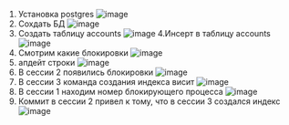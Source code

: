 1. Установка postgres
![image](https://user-images.githubusercontent.com/45406197/182673534-6b9491ce-a167-463b-8804-6e3c597dbc1d.png)
2. Сохдать БД
![image](https://user-images.githubusercontent.com/45406197/182673755-bc34e4db-9fd6-49a8-aafb-1c3945d37771.png)
3. Создать таблицу  accounts
![image](https://user-images.githubusercontent.com/45406197/182674361-09eac1dd-6c66-4bfb-92ca-ce39ea2be027.png)
4.Инсерт в таблицу accounts
![image](https://user-images.githubusercontent.com/45406197/182674552-5f5ce7b3-9812-42c8-93bc-10c2c389f7e9.png)
5. Смотрим какие блокировки
![image](https://user-images.githubusercontent.com/45406197/182675100-dfbda83e-6f0e-4f28-b8fc-5da8114f4009.png)
6. апдейт строки
![image](https://user-images.githubusercontent.com/45406197/182675313-73c2c3f0-7393-4e28-a54b-d8b9f3f3be1f.png)
7. В сессии 2 появились блокировки
![image](https://user-images.githubusercontent.com/45406197/182675674-efff9fcf-8d0e-44ed-914b-20d40b313d92.png)
8. В сессии 3 команда создания индекса висит
![image](https://user-images.githubusercontent.com/45406197/182676039-8e21f003-6003-4940-b72b-eee9286eb3b9.png)
9. В сессии 1 находим номер блокирующего процесса
![image](https://user-images.githubusercontent.com/45406197/182676466-ca5854cb-13de-463a-a897-f8cbf69e21f9.png)
10. Коммит в сессии 2 привел к тому, что в сессии 3 создался индекс
![image](https://user-images.githubusercontent.com/45406197/182676829-a1122d20-27fd-4166-ba2c-fd15f4130593.png)


